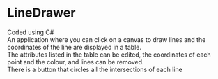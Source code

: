 # LineDrawer
Coded using C#</br>
An application where you can click on a canvas to draw lines and the coordinates of the line are displayed in a table.</br>
The attributes listed in the table can be edited, the coordinates of each point and the colour, and lines can be removed.</br>
There is a button that circles all the intersections of each line
